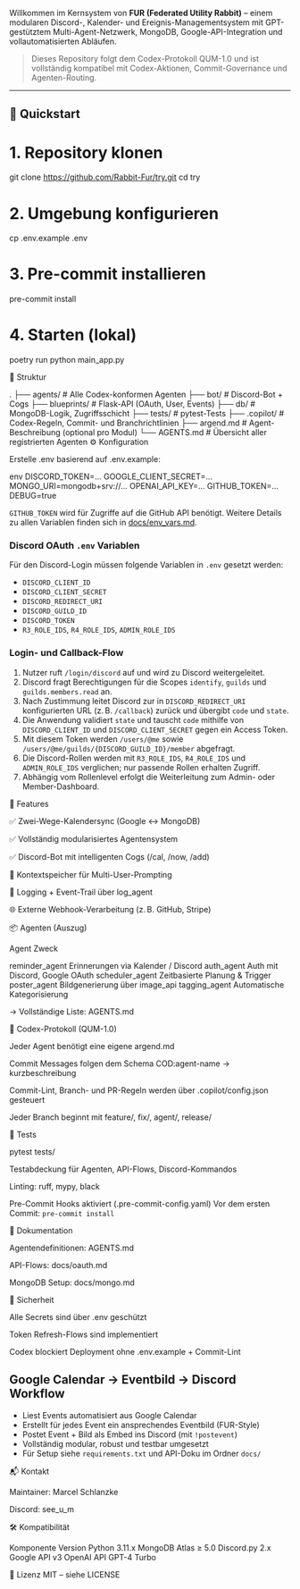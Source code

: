 

Willkommen im Kernsystem von **FUR (Federated Utility Rabbit)** – einem modularen Discord-, Kalender- und Ereignis-Managementsystem mit GPT-gestütztem Multi-Agent-Netzwerk, MongoDB, Google-API-Integration und vollautomatisierten Abläufen.

> Dieses Repository folgt dem Codex-Protokoll QUM-1.0 und ist vollständig kompatibel mit Codex-Aktionen, Commit-Governance und Agenten-Routing.

---

## 🚀 Quickstart

# 1. Repository klonen

git clone https://github.com/Rabbit-Fur/try.git
cd try

# 2. Umgebung konfigurieren

cp .env.example .env
# 3. Pre-commit installieren

pre-commit install

# 4. Starten (lokal)

poetry run python main_app.py

🧱 Struktur

.
├── agents/                # Alle Codex-konformen Agenten
├── bot/                   # Discord-Bot + Cogs
├── blueprints/           # Flask-API (OAuth, User, Events)
├── db/                   # MongoDB-Logik, Zugriffsschicht
├── tests/                # pytest-Tests
├── .copilot/             # Codex-Regeln, Commit- und Branchrichtlinien
├── argend.md             # Agent-Beschreibung (optional pro Modul)
└── AGENTS.md             # Übersicht aller registrierten Agenten
⚙️ Konfiguration

Erstelle .env basierend auf .env.example:

env
DISCORD_TOKEN=...
GOOGLE_CLIENT_SECRET=...
MONGO_URI=mongodb+srv://...
OPENAI_API_KEY=...
GITHUB_TOKEN=...
DEBUG=true

`GITHUB_TOKEN` wird für Zugriffe auf die GitHub API benötigt.
Weitere Details zu allen Variablen finden sich in [docs/env_vars.md](docs/env_vars.md).

### Discord OAuth `.env` Variablen

Für den Discord-Login müssen folgende Variablen in `.env` gesetzt werden:

- `DISCORD_CLIENT_ID`
- `DISCORD_CLIENT_SECRET`
- `DISCORD_REDIRECT_URI`
- `DISCORD_GUILD_ID`
- `DISCORD_TOKEN`
- `R3_ROLE_IDS`, `R4_ROLE_IDS`, `ADMIN_ROLE_IDS`

### Login- und Callback-Flow

1. Nutzer ruft `/login/discord` auf und wird zu Discord weitergeleitet.
2. Discord fragt Berechtigungen für die Scopes `identify`, `guilds` und `guilds.members.read` an.
3. Nach Zustimmung leitet Discord zur in `DISCORD_REDIRECT_URI` konfigurierten URL (z. B. `/callback`) zurück und übergibt `code` und `state`.
4. Die Anwendung validiert `state` und tauscht `code` mithilfe von `DISCORD_CLIENT_ID` und `DISCORD_CLIENT_SECRET` gegen ein Access Token.
5. Mit diesem Token werden `/users/@me` sowie `/users/@me/guilds/{DISCORD_GUILD_ID}/member` abgefragt.
6. Die Discord-Rollen werden mit `R3_ROLE_IDS`, `R4_ROLE_IDS` und `ADMIN_ROLE_IDS` verglichen; nur passende Rollen erhalten Zugriff.
7. Abhängig vom Rollenlevel erfolgt die Weiterleitung zum Admin- oder Member-Dashboard.

📡 Features

✅ Zwei-Wege-Kalendersync (Google ↔ MongoDB)

✅ Vollständig modularisiertes Agentensystem

✅ Discord-Bot mit intelligenten Cogs (/cal, /now, /add)

🧠 Kontextspeicher für Multi-User-Prompting

📁 Logging + Event-Trail über log_agent

🌐 Externe Webhook-Verarbeitung (z. B. GitHub, Stripe)

📦 Agenten (Auszug)

Agent	Zweck

reminder_agent	Erinnerungen via Kalender / Discord
auth_agent	Auth mit Discord, Google OAuth
scheduler_agent	Zeitbasierte Planung & Trigger
poster_agent	Bildgenerierung über image_api
tagging_agent	Automatische Kategorisierung

→ Vollständige Liste: AGENTS.md

📜 Codex-Protokoll (QUM-1.0)

Jeder Agent benötigt eine eigene argend.md

Commit Messages folgen dem Schema COD:agent-name → kurzbeschreibung

Commit-Lint, Branch- und PR-Regeln werden über .copilot/config.json gesteuert

Jeder Branch beginnt mit feature/, fix/, agent/, release/

🧪 Tests

pytest tests/

Testabdeckung für Agenten, API-Flows, Discord-Kommandos

Linting: ruff, mypy, black

Pre-Commit Hooks aktiviert (.pre-commit-config.yaml)
Vor dem ersten Commit: `pre-commit install`

📄 Dokumentation

Agentendefinitionen: AGENTS.md

API-Flows: docs/oauth.md

MongoDB Setup: docs/mongo.md

🔐 Sicherheit

Alle Secrets sind über .env geschützt

Token Refresh-Flows sind implementiert

Codex blockiert Deployment ohne .env.example + Commit-Lint

## Google Calendar → Eventbild → Discord Workflow

- Liest Events automatisiert aus Google Calendar
- Erstellt für jedes Event ein ansprechendes Eventbild (FUR-Style)
- Postet Event + Bild als Embed ins Discord (mit `!postevent`)
- Vollständig modular, robust und testbar umgesetzt
- Für Setup siehe `requirements.txt` und API-Doku im Ordner `docs/`

📬 Kontakt

Maintainer: Marcel Schlanzke

Discord: see_u_m

🛠️ Kompatibilität

Komponente	Version
Python	3.11.x
MongoDB Atlas	≥ 5.0
Discord.py	2.x
Google API	v3
OpenAI API	GPT-4 Turbo

📜 Lizenz
MIT – siehe LICENSE


